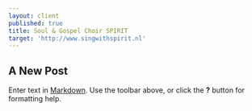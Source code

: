 ```yaml
---
layout: client
published: true
title: Soul & Gospel Choir SPIRIT
target: 'http://www.singwithspirit.nl'
---
```

## A New Post

Enter text in [Markdown](http://daringfireball.net/projects/markdown/). Use the toolbar above, or click the **?** button for formatting help.

